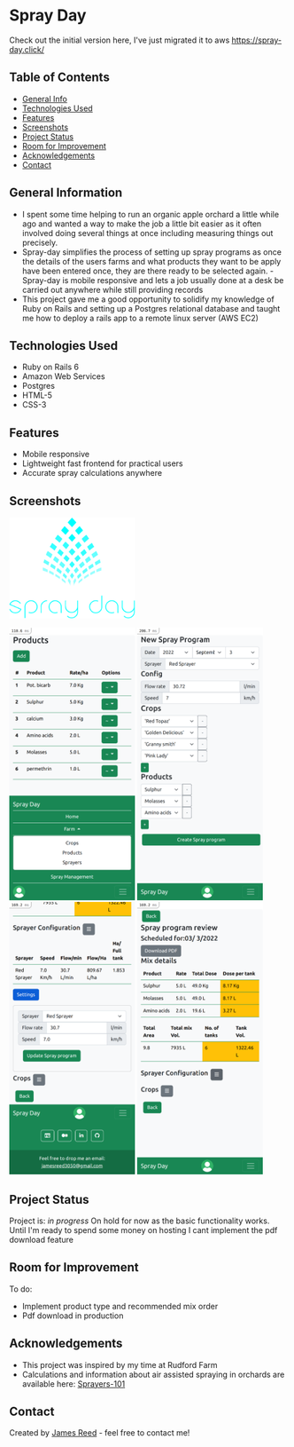 # Spray Day
Check out the initial version here, I've just migrated it to aws https://spray-day.click/

## Table of Contents
* [General Info](#general-information)
* [Technologies Used](#technologies-used)
* [Features](#features)
* [Screenshots](#screenshots)
* [Project Status](#project-status)
* [Room for Improvement](#room-for-improvement)
* [Acknowledgements](#acknowledgements)
* [Contact](#contact)
<!-- * [License](#license) -->


## General Information
- I spent some time helping to run an organic apple orchard a little while ago and wanted a way to make the job a little bit easier as it often involved doing several things at once including measuring things out precisely.
- Spray-day simplifies the process of setting up spray programs as once the details of the users farms and what products they want to be apply have been entered once, they are there ready to be selected again.
-Spray-day is mobile responsive and lets a job usually done at a desk be carried out anywhere while still providing records
- This project gave me a good opportunity to solidify my knowledge of Ruby on Rails and setting up a Postgres relational database and taught me how to deploy a rails app to a remote linux server (AWS EC2)



## Technologies Used
- Ruby on Rails 6
- Amazon Web Services
- Postgres
- HTML-5
- CSS-3


## Features
- Mobile responsive
- Lightweight fast frontend for practical users
- Accurate spray calculations anywhere


## Screenshots
<p align:"center">
<img src="./app/assets/images/sprayday.png" width="45%" height="50%">

<img src="./app/assets/images/sprayday_mobile/products.png" width="45%"></img> <img src="./app/assets/images/sprayday_mobile/sprayform.png" width="45%"></img> <img src="./app/assets/images/sprayday_mobile/finetune.png" width="45%"></img> <img src="./app/assets/images/sprayday_mobile/sprayplan.png" width="45%"></img>
</p>



## Project Status
Project is: _in progress_ On hold for now as the basic functionality works. Until I'm ready to spend some money on hosting I cant implement the pdf download feature


## Room for Improvement

To do:
- Implement product type and recommended mix order
- Pdf download in production


## Acknowledgements

- This project was inspired by my time at Rudford Farm
- Calculations and information about air assisted spraying in orchards are available here:
  [Sprayers-101](https://sprayers101.com/)


## Contact
Created by [James Reed](https://www.linkedin.com/in/jamesreed91/) - feel free to contact me!

